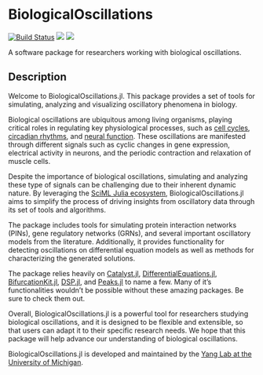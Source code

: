 # BiologicalOscillations

[![Build Status](https://github.com/ftavella/BiologicalOscillations.jl/actions/workflows/CI.yml/badge.svg?branch=main)](https://github.com/ftavella/BiologicalOscillations.jl/actions/workflows/CI.yml?query=branch%3Amain)
[![](https://img.shields.io/badge/docs-stable-blue.svg)](https://ftavella.github.io/BiologicalOscillations.jl/stable)
[![](https://img.shields.io/badge/docs-dev-blue.svg)](https://ftavella.github.io/BiologicalOscillations.jl/dev)

A software package for researchers working with biological oscillations.

## Description

Welcome to BiologicalOscillations.jl. This package provides a set of tools for simulating, analyzing and visualizing oscillatory phenomena in biology.

Biological oscillations are ubiquitous among living organisms, playing critical roles in regulating key physiological processes, such as [cell cycles](https://morganlab.ucsf.edu/cell-cycle-principles-control), [circadian rhythms](https://nigms.nih.gov/education/fact-sheets/Pages/circadian-rhythms.aspx), and [neural function](https://en.wikipedia.org/wiki/FitzHugh%E2%80%93Nagumo_model). These oscillations are manifested through different signals such as cyclic changes in gene expression, electrical activity in neurons, and the periodic contraction and relaxation of muscle cells.

Despite the importance of biological oscillations, simulating and analyzing these type of signals can be challenging due to their inherent dynamic nature. By leveraging the [SciML Julia ecosystem](https://sciml.ai/), BiologicalOscillations.jl aims to simplify the process of driving insights from oscillatory data through its set of tools and algorithms.

The package includes tools for simulating protein interaction networks (PINs), gene regulatory networks (GRNs), and several important oscillatory models from the literature. Additionally, it provides functionality for detecting oscillations on differential equation models as well as methods for characterizing the generated solutions. 

The package relies heavily on [Catalyst.jl](https://github.com/SciML/Catalyst.jl), [DifferentialEquations.jl](https://docs.sciml.ai/DiffEqDocs/stable/), [BifurcationKit.jl](https://github.com/bifurcationkit/BifurcationKit.jl), [DSP.jl](https://github.com/JuliaDSP/DSP.jl), and [Peaks.jl](https://github.com/halleysfifthinc/Peaks.jl) to name a few. Many of it’s functionalities wouldn’t be possible without these amazing packages. Be sure to check them out.

Overall, BiologicalOscillations.jl is a powerful tool for researchers studying biological oscillations, and it is designed to be flexible and extensible, so that users can adapt it to their specific research needs. We hope that this package will help advance our understanding of biological oscillations.

BiologicalOscillations.jl is developed and maintained by the [Yang Lab at the University of Michigan](http://www-personal.umich.edu/~qiongy/).